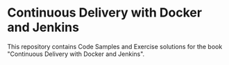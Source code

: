 # Continuous Delivery with Docker and Jenkins

This repository contains Code Samples and Exercise solutions for the book "Continuous Delivery with Docker and Jenkins".